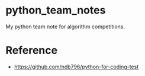 # python_team_notes
My python team note for algorithm competitions.
# Reference
- https://github.com/ndb796/python-for-coding-test
